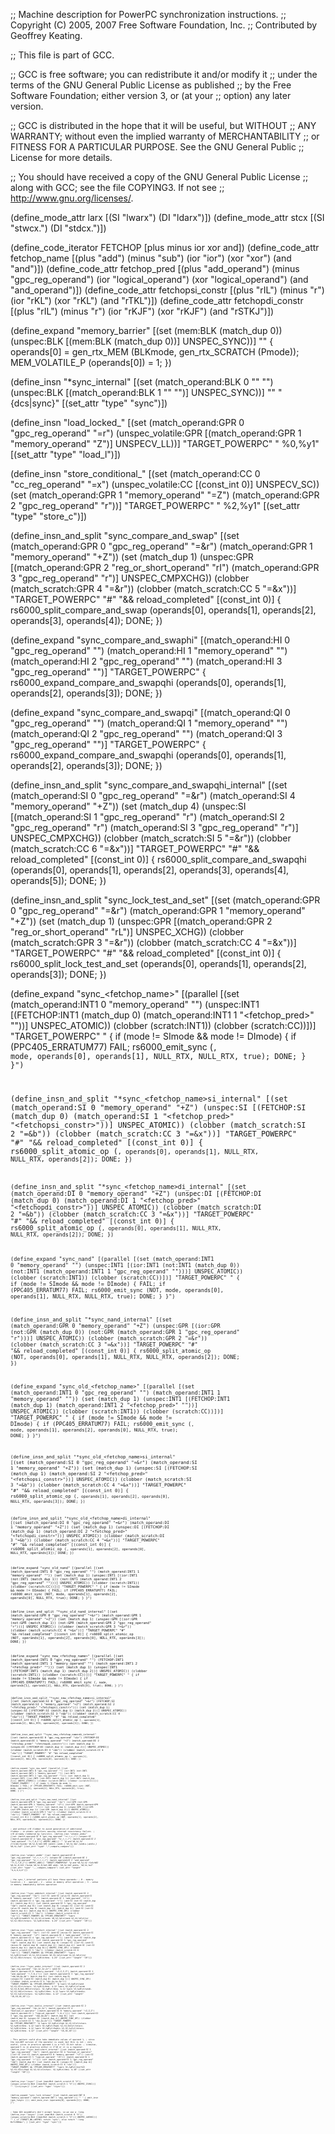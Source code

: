 ;; Machine description for PowerPC synchronization instructions.
;; Copyright (C) 2005, 2007 Free Software Foundation, Inc.
;; Contributed by Geoffrey Keating.

;; This file is part of GCC.

;; GCC is free software; you can redistribute it and/or modify it
;; under the terms of the GNU General Public License as published
;; by the Free Software Foundation; either version 3, or (at your
;; option) any later version.

;; GCC is distributed in the hope that it will be useful, but WITHOUT
;; ANY WARRANTY; without even the implied warranty of MERCHANTABILITY
;; or FITNESS FOR A PARTICULAR PURPOSE.  See the GNU General Public
;; License for more details.

;; You should have received a copy of the GNU General Public License
;; along with GCC; see the file COPYING3.  If not see
;; <http://www.gnu.org/licenses/>.

(define_mode_attr larx [(SI "lwarx") (DI "ldarx")])
(define_mode_attr stcx [(SI "stwcx.") (DI "stdcx.")])

(define_code_iterator FETCHOP [plus minus ior xor and])
(define_code_attr fetchop_name
  [(plus "add") (minus "sub") (ior "ior") (xor "xor") (and "and")])
(define_code_attr fetchop_pred
  [(plus "add_operand") (minus "gpc_reg_operand")
   (ior "logical_operand") (xor "logical_operand") (and "and_operand")])
(define_code_attr fetchopsi_constr
  [(plus "rIL") (minus "r") (ior "rKL") (xor "rKL") (and "rTKL")])
(define_code_attr fetchopdi_constr
  [(plus "rIL") (minus "r") (ior "rKJF") (xor "rKJF") (and "rSTKJ")])

(define_expand "memory_barrier"
  [(set (mem:BLK (match_dup 0))
	(unspec:BLK [(mem:BLK (match_dup 0))] UNSPEC_SYNC))]
  ""
{
  operands[0] = gen_rtx_MEM (BLKmode, gen_rtx_SCRATCH (Pmode));
  MEM_VOLATILE_P (operands[0]) = 1;
})

(define_insn "*sync_internal"
  [(set (match_operand:BLK 0 "" "")
	(unspec:BLK [(match_operand:BLK 1 "" "")] UNSPEC_SYNC))]
  ""
  "{dcs|sync}"
  [(set_attr "type" "sync")])

(define_insn "load_locked_<mode>"
  [(set (match_operand:GPR 0 "gpc_reg_operand" "=r")
	(unspec_volatile:GPR
	  [(match_operand:GPR 1 "memory_operand" "Z")] UNSPECV_LL))]
  "TARGET_POWERPC"
  "<larx> %0,%y1"
  [(set_attr "type" "load_l")])

(define_insn "store_conditional_<mode>"
  [(set (match_operand:CC 0 "cc_reg_operand" "=x")
	(unspec_volatile:CC [(const_int 0)] UNSPECV_SC))
   (set (match_operand:GPR 1 "memory_operand" "=Z")
	(match_operand:GPR 2 "gpc_reg_operand" "r"))]
  "TARGET_POWERPC"
  "<stcx> %2,%y1"
  [(set_attr "type" "store_c")])

(define_insn_and_split "sync_compare_and_swap<mode>"
  [(set (match_operand:GPR 0 "gpc_reg_operand" "=&r")
	(match_operand:GPR 1 "memory_operand" "+Z"))
   (set (match_dup 1)
	(unspec:GPR
	  [(match_operand:GPR 2 "reg_or_short_operand" "rI")
	   (match_operand:GPR 3 "gpc_reg_operand" "r")]
	  UNSPEC_CMPXCHG))
   (clobber (match_scratch:GPR 4 "=&r"))
   (clobber (match_scratch:CC 5 "=&x"))]
  "TARGET_POWERPC"
  "#"
  "&& reload_completed"
  [(const_int 0)]
{
  rs6000_split_compare_and_swap (operands[0], operands[1], operands[2],
				 operands[3], operands[4]);
  DONE;
})

(define_expand "sync_compare_and_swaphi"
  [(match_operand:HI 0 "gpc_reg_operand" "")
   (match_operand:HI 1 "memory_operand" "")
   (match_operand:HI 2 "gpc_reg_operand" "")
   (match_operand:HI 3 "gpc_reg_operand" "")]
  "TARGET_POWERPC"
{
  rs6000_expand_compare_and_swapqhi (operands[0], operands[1],
				     operands[2], operands[3]);
  DONE;
})

(define_expand "sync_compare_and_swapqi"
  [(match_operand:QI 0 "gpc_reg_operand" "")
   (match_operand:QI 1 "memory_operand" "")
   (match_operand:QI 2 "gpc_reg_operand" "")
   (match_operand:QI 3 "gpc_reg_operand" "")]
  "TARGET_POWERPC"
{
  rs6000_expand_compare_and_swapqhi (operands[0], operands[1],
				     operands[2], operands[3]);
  DONE;
})

(define_insn_and_split "sync_compare_and_swapqhi_internal"
  [(set (match_operand:SI 0 "gpc_reg_operand" "=&r")
	(match_operand:SI 4 "memory_operand" "+Z"))
   (set (match_dup 4)
        (unspec:SI
          [(match_operand:SI 1 "gpc_reg_operand" "r")
           (match_operand:SI 2 "gpc_reg_operand" "r")
           (match_operand:SI 3 "gpc_reg_operand" "r")]
          UNSPEC_CMPXCHG))
   (clobber (match_scratch:SI 5 "=&r"))
   (clobber (match_scratch:CC 6 "=&x"))]
  "TARGET_POWERPC"
  "#"
  "&& reload_completed"
  [(const_int 0)]
{
  rs6000_split_compare_and_swapqhi (operands[0], operands[1],
				    operands[2], operands[3], operands[4],
				    operands[5]);
  DONE;
})

(define_insn_and_split "sync_lock_test_and_set<mode>"
  [(set (match_operand:GPR 0 "gpc_reg_operand" "=&r")
	(match_operand:GPR 1 "memory_operand" "+Z"))
   (set (match_dup 1)
	(unspec:GPR
	  [(match_operand:GPR 2 "reg_or_short_operand" "rL")]
	  UNSPEC_XCHG))
   (clobber (match_scratch:GPR 3 "=&r"))
   (clobber (match_scratch:CC 4 "=&x"))]
  "TARGET_POWERPC"
  "#"
  "&& reload_completed"
  [(const_int 0)]
{
  rs6000_split_lock_test_and_set (operands[0], operands[1], operands[2],
				  operands[3]);
  DONE;
})

(define_expand "sync_<fetchop_name><mode>"
  [(parallel [(set (match_operand:INT1 0 "memory_operand" "")
		   (unspec:INT1
		     [(FETCHOP:INT1 (match_dup 0)
			(match_operand:INT1 1 "<fetchop_pred>" ""))]
		     UNSPEC_ATOMIC))
	      (clobber (scratch:INT1))
	      (clobber (scratch:CC))])]
  "TARGET_POWERPC"
  "
{
  if (<MODE>mode != SImode && <MODE>mode != DImode)
    {
      if (PPC405_ERRATUM77)
	FAIL;
      rs6000_emit_sync (<CODE>, <MODE>mode, operands[0], operands[1],
			NULL_RTX, NULL_RTX, true);
      DONE;
    }
}")

(define_insn_and_split "*sync_<fetchop_name>si_internal"
  [(set (match_operand:SI 0 "memory_operand" "+Z")
	(unspec:SI
	  [(FETCHOP:SI (match_dup 0)
	     (match_operand:SI 1 "<fetchop_pred>" "<fetchopsi_constr>"))]
	  UNSPEC_ATOMIC))
   (clobber (match_scratch:SI 2 "=&b"))
   (clobber (match_scratch:CC 3 "=&x"))]
  "TARGET_POWERPC"
  "#"
  "&& reload_completed"
  [(const_int 0)]
{
  rs6000_split_atomic_op (<CODE>, operands[0], operands[1],
			  NULL_RTX, NULL_RTX, operands[2]);
  DONE;
})

(define_insn_and_split "*sync_<fetchop_name>di_internal"
  [(set (match_operand:DI 0 "memory_operand" "+Z")
	(unspec:DI
	  [(FETCHOP:DI (match_dup 0)
	     (match_operand:DI 1 "<fetchop_pred>" "<fetchopdi_constr>"))]
	  UNSPEC_ATOMIC))
   (clobber (match_scratch:DI 2 "=&b"))
   (clobber (match_scratch:CC 3 "=&x"))]
  "TARGET_POWERPC"
  "#"
  "&& reload_completed"
  [(const_int 0)]
{
  rs6000_split_atomic_op (<CODE>, operands[0], operands[1],
			  NULL_RTX, NULL_RTX, operands[2]);
  DONE;
})

(define_expand "sync_nand<mode>"
  [(parallel [(set (match_operand:INT1 0 "memory_operand" "")
	      (unspec:INT1
		[(ior:INT1 (not:INT1 (match_dup 0))
			   (not:INT1 (match_operand:INT1 1 "gpc_reg_operand" "")))]
		UNSPEC_ATOMIC))
	      (clobber (scratch:INT1))
	      (clobber (scratch:CC))])]
  "TARGET_POWERPC"
  "
{
  if (<MODE>mode != SImode && <MODE>mode != DImode)
    {
      FAIL;
      if (PPC405_ERRATUM77)
	FAIL;
      rs6000_emit_sync (NOT, <MODE>mode, operands[0], operands[1],
			NULL_RTX, NULL_RTX, true);
      DONE;
    }
}")

(define_insn_and_split "*sync_nand<mode>_internal"
  [(set (match_operand:GPR 0 "memory_operand" "+Z")
	(unspec:GPR
	  [(ior:GPR (not:GPR (match_dup 0))
		    (not:GPR (match_operand:GPR 1 "gpc_reg_operand" "r")))]
	  UNSPEC_ATOMIC))
   (clobber (match_scratch:GPR 2 "=&r"))
   (clobber (match_scratch:CC 3 "=&x"))]
  "TARGET_POWERPC"
  "#"
  "&& reload_completed"
  [(const_int 0)]
{
  rs6000_split_atomic_op (NOT, operands[0], operands[1],
			  NULL_RTX, NULL_RTX, operands[2]);
  DONE;
})

(define_expand "sync_old_<fetchop_name><mode>"
  [(parallel [(set (match_operand:INT1 0 "gpc_reg_operand" "")
		   (match_operand:INT1 1 "memory_operand" ""))
	      (set (match_dup 1)
		   (unspec:INT1
		     [(FETCHOP:INT1 (match_dup 1)
			(match_operand:INT1 2 "<fetchop_pred>" ""))]
		     UNSPEC_ATOMIC))
	      (clobber (scratch:INT1))
	      (clobber (scratch:CC))])]
  "TARGET_POWERPC"
  "
{ 
  if (<MODE>mode != SImode && <MODE>mode != DImode)
    {
      if (PPC405_ERRATUM77)
	FAIL;
      rs6000_emit_sync (<CODE>, <MODE>mode, operands[1], operands[2],
			operands[0], NULL_RTX, true);
      DONE;
    }
}")

(define_insn_and_split "*sync_old_<fetchop_name>si_internal"
  [(set (match_operand:SI 0 "gpc_reg_operand" "=&r")
	(match_operand:SI 1 "memory_operand" "+Z"))
   (set (match_dup 1)
	(unspec:SI
	  [(FETCHOP:SI (match_dup 1)
	     (match_operand:SI 2 "<fetchop_pred>" "<fetchopsi_constr>"))]
	  UNSPEC_ATOMIC))
   (clobber (match_scratch:SI 3 "=&b"))
   (clobber (match_scratch:CC 4 "=&x"))]
  "TARGET_POWERPC"
  "#"
  "&& reload_completed"
  [(const_int 0)]
{
  rs6000_split_atomic_op (<CODE>, operands[1], operands[2],
			  operands[0], NULL_RTX, operands[3]);
  DONE;
})

(define_insn_and_split "*sync_old_<fetchop_name>di_internal"
  [(set (match_operand:DI 0 "gpc_reg_operand" "=&r")
	(match_operand:DI 1 "memory_operand" "+Z"))
   (set (match_dup 1)
	(unspec:DI
	  [(FETCHOP:DI (match_dup 1)
	     (match_operand:DI 2 "<fetchop_pred>" "<fetchopdi_constr>"))]
	  UNSPEC_ATOMIC))
   (clobber (match_scratch:DI 3 "=&b"))
   (clobber (match_scratch:CC 4 "=&x"))]
  "TARGET_POWERPC"
  "#"
  "&& reload_completed"
  [(const_int 0)]
{
  rs6000_split_atomic_op (<CODE>, operands[1], operands[2],
			  operands[0], NULL_RTX, operands[3]);
  DONE;
})

(define_expand "sync_old_nand<mode>"
  [(parallel [(set (match_operand:INT1 0 "gpc_reg_operand" "")
		   (match_operand:INT1 1 "memory_operand" ""))
	      (set (match_dup 1)
		   (unspec:INT1
		     [(ior:INT1 (not:INT1 (match_dup 1))
				(not:INT1 (match_operand:INT1 2 "gpc_reg_operand" "")))]
		     UNSPEC_ATOMIC))
	      (clobber (scratch:INT1))
	      (clobber (scratch:CC))])]
  "TARGET_POWERPC"
  "
{
  if (<MODE>mode != SImode && <MODE>mode != DImode)
    {
      FAIL;
      if (PPC405_ERRATUM77)
	FAIL;
      rs6000_emit_sync (NOT, <MODE>mode, operands[1], operands[2],
			operands[0], NULL_RTX, true);
      DONE;
    }
}")

(define_insn_and_split "*sync_old_nand<mode>_internal"
  [(set (match_operand:GPR 0 "gpc_reg_operand" "=&r")
	(match_operand:GPR 1 "memory_operand" "+Z"))
   (set (match_dup 1)
	(unspec:GPR
	  [(ior:GPR (not:GPR (match_dup 1))
		    (not:GPR (match_operand:GPR 2 "gpc_reg_operand" "r")))]
	  UNSPEC_ATOMIC))
   (clobber (match_scratch:GPR 3 "=&r"))
   (clobber (match_scratch:CC 4 "=&x"))]
  "TARGET_POWERPC"
  "#"
  "&& reload_completed"
  [(const_int 0)]
{
  rs6000_split_atomic_op (NOT, operands[1], operands[2],
			  operands[0], NULL_RTX, operands[3]);
  DONE;
})

(define_expand "sync_new_<fetchop_name><mode>"
  [(parallel [(set (match_operand:INT1 0 "gpc_reg_operand" "")
		   (FETCHOP:INT1
		     (match_operand:INT1 1 "memory_operand" "")
		     (match_operand:INT1 2 "<fetchop_pred>" "")))
	      (set (match_dup 1)
		   (unspec:INT1
		     [(FETCHOP:INT1 (match_dup 1) (match_dup 2))]
		     UNSPEC_ATOMIC))
	      (clobber (scratch:INT1))
	      (clobber (scratch:CC))])]
  "TARGET_POWERPC"
  "
{
  if (<MODE>mode != SImode && <MODE>mode != DImode)
    {
      if (PPC405_ERRATUM77)
	FAIL;
      rs6000_emit_sync (<CODE>, <MODE>mode, operands[1], operands[2],
			NULL_RTX, operands[0], true);
      DONE;
    }
}")

(define_insn_and_split "*sync_new_<fetchop_name>si_internal"
  [(set (match_operand:SI 0 "gpc_reg_operand" "=&r")
	(FETCHOP:SI
	  (match_operand:SI 1 "memory_operand" "+Z")
	  (match_operand:SI 2 "<fetchop_pred>" "<fetchopsi_constr>")))
   (set (match_dup 1)
	(unspec:SI
	  [(FETCHOP:SI (match_dup 1) (match_dup 2))]
	  UNSPEC_ATOMIC))
   (clobber (match_scratch:SI 3 "=&b"))
   (clobber (match_scratch:CC 4 "=&x"))]
  "TARGET_POWERPC"
  "#"
  "&& reload_completed"
  [(const_int 0)]
{
  rs6000_split_atomic_op (<CODE>, operands[1], operands[2],
			  NULL_RTX, operands[0], operands[3]);
  DONE;
})

(define_insn_and_split "*sync_new_<fetchop_name>di_internal"
  [(set (match_operand:DI 0 "gpc_reg_operand" "=&r")
	(FETCHOP:DI
	  (match_operand:DI 1 "memory_operand" "+Z")
	  (match_operand:DI 2 "<fetchop_pred>" "<fetchopdi_constr>")))
   (set (match_dup 1)
	(unspec:DI
	  [(FETCHOP:DI (match_dup 1) (match_dup 2))]
	  UNSPEC_ATOMIC))
   (clobber (match_scratch:DI 3 "=&b"))
   (clobber (match_scratch:CC 4 "=&x"))]
  "TARGET_POWERPC"
  "#"
  "&& reload_completed"
  [(const_int 0)]
{
  rs6000_split_atomic_op (<CODE>, operands[1], operands[2],
			  NULL_RTX, operands[0], operands[3]);
  DONE;
})

(define_expand "sync_new_nand<mode>"
  [(parallel [(set (match_operand:INT1 0 "gpc_reg_operand" "")
		   (ior:INT1
		     (not:INT1 (match_operand:INT1 1 "memory_operand" ""))
		     (not:INT1 (match_operand:INT1 2 "gpc_reg_operand" ""))))
	      (set (match_dup 1)
		   (unspec:INT1
		     [(ior:INT1 (not:INT1 (match_dup 1))
				(not:INT1 (match_dup 2)))]
		     UNSPEC_ATOMIC))
	      (clobber (scratch:INT1))
	      (clobber (scratch:CC))])]
  "TARGET_POWERPC"
  "
{
  if (<MODE>mode != SImode && <MODE>mode != DImode)
    {
      FAIL;
      if (PPC405_ERRATUM77)
	FAIL;
      rs6000_emit_sync (NOT, <MODE>mode, operands[1], operands[2],
			NULL_RTX, operands[0], true);
      DONE;
    }
}")

(define_insn_and_split "*sync_new_nand<mode>_internal"
  [(set (match_operand:GPR 0 "gpc_reg_operand" "=&r")
	(ior:GPR
	  (not:GPR (match_operand:GPR 1 "memory_operand" "+Z"))
	  (not:GPR (match_operand:GPR 2 "gpc_reg_operand" "r"))))
   (set (match_dup 1)
	(unspec:GPR
	  [(ior:GPR (not:GPR (match_dup 1)) (not:GPR (match_dup 2)))]
	  UNSPEC_ATOMIC))
   (clobber (match_scratch:GPR 3 "=&r"))
   (clobber (match_scratch:CC 4 "=&x"))]
  "TARGET_POWERPC"
  "#"
  "&& reload_completed"
  [(const_int 0)]
{
  rs6000_split_atomic_op (NOT, operands[1], operands[2],
			  NULL_RTX, operands[0], operands[3]);
  DONE;
})

; and<mode> without cr0 clobber to avoid generation of additional clobber 
; in atomic splitters causing internal consistency failure.
; cr0 already clobbered by larx/stcx.
(define_insn "*atomic_andsi"
  [(set (match_operand:SI 0 "gpc_reg_operand" "=r,r,r,r")
	(unspec:SI [(match_operand:SI 1 "gpc_reg_operand" "%r,r,r,r")
		    (match_operand:SI 2 "and_operand" "?r,T,K,L")]
		    UNSPEC_AND))]
  ""
  "@
   and %0,%1,%2
   {rlinm|rlwinm} %0,%1,0,%m2,%M2
   {andil.|andi.} %0,%1,%b2
   {andiu.|andis.} %0,%1,%u2"
  [(set_attr "type" "*,*,compare,compare")])

(define_insn "*atomic_anddi"
  [(set (match_operand:DI 0 "gpc_reg_operand" "=r,r,r,r,r")
	(unspec:DI [(match_operand:DI 1 "gpc_reg_operand" "%r,r,r,r,r")
		    (match_operand:DI 2 "and_operand" "?r,S,T,K,J")]
		    UNSPEC_AND))]
  "TARGET_POWERPC64"
  "@
   and %0,%1,%2
   rldic%B2 %0,%1,0,%S2
   rlwinm %0,%1,0,%m2,%M2
   andi. %0,%1,%b2
   andis. %0,%1,%u2"
  [(set_attr "type" "*,*,*,compare,compare")
   (set_attr "length" "4,4,4,4,4")])

; the sync_*_internal patterns all have these operands:
; 0 - memory location
; 1 - operand
; 2 - value in memory after operation
; 3 - value in memory immediately before operation

(define_insn "*sync_addshort_internal"
  [(set (match_operand:SI 2 "gpc_reg_operand" "=&r")
	(ior:SI (and:SI (plus:SI (match_operand:SI 0 "memory_operand" "+Z")
				 (match_operand:SI 1 "add_operand" "rI"))
			(match_operand:SI 4 "gpc_reg_operand" "r"))
		(and:SI (not:SI (match_dup 4)) (match_dup 0))))
   (set (match_operand:SI 3 "gpc_reg_operand" "=&b") (match_dup 0))
   (set (match_dup 0)
	(unspec:SI [(ior:SI (and:SI (plus:SI (match_dup 0) (match_dup 1))
				    (match_dup 4))
			    (and:SI (not:SI (match_dup 4)) (match_dup 0)))]
		   UNSPEC_SYNC_OP))
   (clobber (match_scratch:CC 5 "=&x"))
   (clobber (match_scratch:SI 6 "=&r"))]
  "TARGET_POWERPC && !PPC405_ERRATUM77"
  "lwarx %3,%y0\n\tadd%I1 %2,%3,%1\n\tandc %6,%3,%4\n\tand %2,%2,%4\n\tor %2,%2,%6\n\tstwcx. %2,%y0\n\tbne- $-24"
  [(set_attr "length" "28")])

(define_insn "*sync_subshort_internal"
  [(set (match_operand:SI 2 "gpc_reg_operand" "=&r")
	(ior:SI (and:SI (minus:SI (match_operand:SI 0 "memory_operand" "+Z")
				  (match_operand:SI 1 "add_operand" "rI"))
			(match_operand:SI 4 "gpc_reg_operand" "r"))
		(and:SI (not:SI (match_dup 4)) (match_dup 0))))
   (set (match_operand:SI 3 "gpc_reg_operand" "=&b") (match_dup 0))
   (set (match_dup 0)
	(unspec:SI [(ior:SI (and:SI (minus:SI (match_dup 0) (match_dup 1))
				    (match_dup 4))
			    (and:SI (not:SI (match_dup 4)) (match_dup 0)))]
		   UNSPEC_SYNC_OP))
   (clobber (match_scratch:CC 5 "=&x"))
   (clobber (match_scratch:SI 6 "=&r"))]
  "TARGET_POWERPC && !PPC405_ERRATUM77"
  "lwarx %3,%y0\n\tsubf %2,%1,%3\n\tandc %6,%3,%4\n\tand %2,%2,%4\n\tor %2,%2,%6\n\tstwcx. %2,%y0\n\tbne- $-24"
  [(set_attr "length" "28")])

(define_insn "*sync_andsi_internal"
  [(set (match_operand:SI 2 "gpc_reg_operand" "=&r,&r,&r,&r")
	(and:SI (match_operand:SI 0 "memory_operand" "+Z,Z,Z,Z")
		(match_operand:SI 1 "and_operand" "r,T,K,L")))
   (set (match_operand:SI 3 "gpc_reg_operand" "=&b,&b,&b,&b") (match_dup 0))
   (set (match_dup 0)
	(unspec:SI [(and:SI (match_dup 0) (match_dup 1))]
		   UNSPEC_SYNC_OP))
   (clobber (match_scratch:CC 4 "=&x,&x,&x,&x"))]
  "TARGET_POWERPC && !PPC405_ERRATUM77"
  "@
   lwarx %3,%y0\n\tand %2,%3,%1\n\tstwcx. %2,%y0\n\tbne- $-12
   lwarx %3,%y0\n\trlwinm %2,%3,0,%m1,%M1\n\tstwcx. %2,%y0\n\tbne- $-12
   lwarx %3,%y0\n\tandi. %2,%3,%b1\n\tstwcx. %2,%y0\n\tbne- $-12
   lwarx %3,%y0\n\tandis. %2,%3,%u1\n\tstwcx. %2,%y0\n\tbne- $-12"
  [(set_attr "length" "16,16,16,16")])

(define_insn "*sync_boolsi_internal"
  [(set (match_operand:SI 2 "gpc_reg_operand" "=&r,&r,&r")
	(match_operator:SI 4 "boolean_or_operator"
	 [(match_operand:SI 0 "memory_operand" "+Z,Z,Z")
	  (match_operand:SI 1 "logical_operand" "r,K,L")]))
   (set (match_operand:SI 3 "gpc_reg_operand" "=&b,&b,&b") (match_dup 0))
   (set (match_dup 0) (unspec:SI [(match_dup 4)] UNSPEC_SYNC_OP))
   (clobber (match_scratch:CC 5 "=&x,&x,&x"))]
  "TARGET_POWERPC && !PPC405_ERRATUM77"
  "@
   lwarx %3,%y0\n\t%q4 %2,%3,%1\n\tstwcx. %2,%y0\n\tbne- $-12
   lwarx %3,%y0\n\t%q4i %2,%3,%b1\n\tstwcx. %2,%y0\n\tbne- $-12
   lwarx %3,%y0\n\t%q4is %2,%3,%u1\n\tstwcx. %2,%y0\n\tbne- $-12"
  [(set_attr "length" "16,16,16")])

; This pattern could also take immediate values of operand 1,
; since the non-NOT version of the operator is used; but this is not
; very useful, since in practice operand 1 is a full 32-bit value.
; Likewise, operand 5 is in practice either <= 2^16 or it is a register.
(define_insn "*sync_boolcshort_internal"
  [(set (match_operand:SI 2 "gpc_reg_operand" "=&r")
	(match_operator:SI 4 "boolean_or_operator"
	 [(xor:SI (not:SI (match_operand:SI 0 "memory_operand" "+Z"))
		  (not:SI (match_operand:SI 5 "logical_operand" "rK")))
	 (match_operand:SI 1 "gpc_reg_operand" "r")]))
   (set (match_operand:SI 3 "gpc_reg_operand" "=&b") (match_dup 0))
   (set (match_dup 0) (unspec:SI [(match_dup 4)] UNSPEC_SYNC_OP))
   (clobber (match_scratch:CC 6 "=&x"))]
  "TARGET_POWERPC && !PPC405_ERRATUM77"
  "lwarx %3,%y0\n\txor%I2 %2,%3,%5\n\t%q4 %2,%2,%1\n\tstwcx. %2,%y0\n\tbne- $-16"
  [(set_attr "length" "20")])

(define_insn "isync"
  [(set (mem:BLK (match_scratch 0 "X"))
	(unspec_volatile:BLK [(mem:BLK (match_scratch 1 "X"))] UNSPEC_ISYNC))]
  ""
  "{ics|isync}"
  [(set_attr "type" "isync")])

(define_expand "sync_lock_release<mode>"
  [(set (match_operand:INT 0 "memory_operand")
	(match_operand:INT 1 "any_operand"))]
  ""
  "
{
  emit_insn (gen_lwsync ());
  emit_move_insn (operands[0], operands[1]);
  DONE;
}")

; Some AIX assemblers don't accept lwsync, so we use a .long.
(define_insn "lwsync"
  [(set (mem:BLK (match_scratch 0 "X"))
	(unspec_volatile:BLK [(mem:BLK (match_scratch 1 "X"))] UNSPEC_LWSYNC))]
  ""
{
  if (TARGET_NO_LWSYNC)
    return "sync";
  else
    return ".long 0x7c2004ac";
}
  [(set_attr "type" "sync")])

